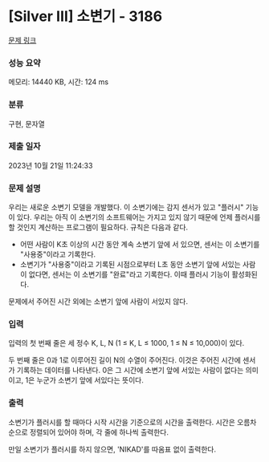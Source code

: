 # [Silver III] 소변기 - 3186 

[문제 링크](https://www.acmicpc.net/problem/3186) 

### 성능 요약

메모리: 14440 KB, 시간: 124 ms

### 분류

구현, 문자열

### 제출 일자

2023년 10월 21일 11:24:33

### 문제 설명

<p>우리는 새로운 소변기 모델을 개발했다. 이 소변기에는 감지 센서가 있고 "플러시" 기능이 있다. 우리는 아직 이 소변기의 소프트웨어는 가지고 있지 않기 때문에 언제 플러시를 할 것인지 계산하는 프로그램이 필요하다. 규칙은 다음과 같다.</p>

<ul>
	<li>어떤 사람이 K초 이상의 시간 동안 계속 소변기 앞에 서 있으면, 센서는 이 소변기를 "사용중"이라고 기록한다.</li>
	<li>소변기가 "사용중"이라고 기록된 시점으로부터 L초 동안 소변기 앞에 서있는 사람이 없다면, 센서는 이 소변기를 "완료"라고 기록한다. 이때 플러시 기능이 활성화된다.</li>
</ul>

<div>문제에서 주어진 시간 외에는 소변기 앞에 사람이 서있지 않다.</div>

### 입력 

 <p>입력의 첫 번째 줄은 세 정수 K, L, N (1 ≤ K, L ≤ 1000, 1 ≤ N ≤ 10,000)이 있다.</p>

<p>두 번째 줄은 0과 1로 이루어진 길이 N의 수열이 주어진다. 이것은 주어진 시간에 센서가 기록하는 데이터를 나타낸다. 0은 그 시간에 소변기 앞에 서있는 사람이 없다는 의미이고, 1은 누군가 소변기 앞에 서있다는 뜻이다.</p>

### 출력 

 <p>소변기가 플러시를 할 때마다 시작 시간을 기준으로의 시간을 출력한다. 시간은 오름차순으로 정렬되어 있어야 하며, 각 줄에 하나씩 출력한다.</p>

<p>만일 소변기가 플러시를 하지 않으면, 'NIKAD'를 따옴표 없이 출력한다.</p>

